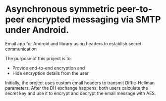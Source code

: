 # Asynchronous symmetric peer-to-peer encrypted messaging via SMTP under Android.

Email app for Android and library using headers to establish secret communication

The purpose of this project is to:

- Provide end-to-end encryption and
- Hide encryption details from the user

Initially, the project uses custom email headers to transmit Diffie-Hellman parameters. After the DH exchange happens, both users calculate the secret key and use it to encrypt and decrypt the email message with AES.
